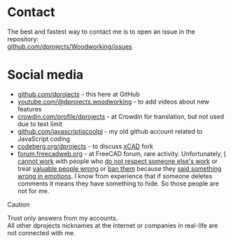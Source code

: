 # Contact

The best and fastest way to contact me is to open an issue in the repository: <br> 
[github.com/dprojects/Woodworking/issues](https://github.com/dprojects/Woodworking/issues)

# Social media

* [github.com/dprojects](https://github.com/dprojects) - this here at GitHub
* [youtube.com/@dprojects.woodworking](https://www.youtube.com/@dprojects.woodworking/videos) - to add videos about new features
* [crowdin.com/profile/dprojects](https://crowdin.com/profile/dprojects) - at Crowdin for translation, but not used due to text limit
* [github.com/javascriptiscoolpl](https://github.com/javascriptiscoolpl) - my old github account related to JavaScript coding
* [codeberg.org/dprojects](https://codeberg.org/dprojects) - to discuss [xCAD](https://codeberg.org/xCAD) fork
* [forum.freecadweb.org](https://forum.freecadweb.org/search.php?author_id=13594&sr=posts) - at FreeCAD forum, rare activity. Unfortunately, [I cannot work](https://forum.freecad.org/viewtopic.php?p=834597#p834597) with people who [do not respect someone else's work](https://forum.freecad.org/viewtopic.php?p=757118#p757118) or treat [valuable people wrong](https://forum.freecad.org/viewtopic.php?p=831480#p831480) or [ban them](https://forum.freecad.org/viewtopic.php?t=86110) because they [said something wrong in emotions](https://web.archive.org/web/20250617175335/https://github.com/FreeCAD/FreeCAD/issues/22038). I know from experience that if someone deletes comments it means they have something to hide. So those people are not for me.

> [!CAUTION]
> Trust only answers from my accounts. <br>
> All other dprojects nicknames at the internet or companies in real-life are not connected with me.
